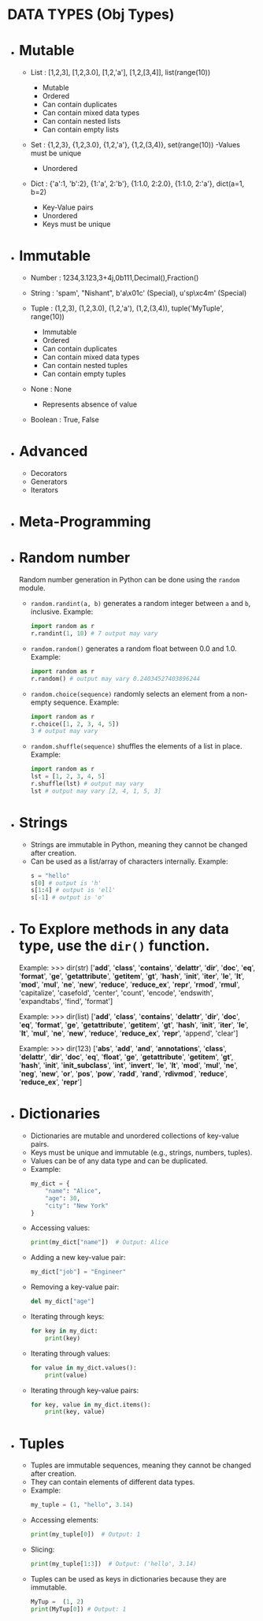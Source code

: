 # DATA TYPES (Obj Types)

- # Mutable
    - List : [1,2,3], [1,2,3.0], [1,2,'a'], [1,2,[3,4]], list(range(10))
        - Mutable
        - Ordered
        - Can contain duplicates
        - Can contain mixed data types
        - Can contain nested lists
        - Can contain empty lists

    

    - Set : {1,2,3}, {1,2,3.0}, {1,2,'a'}, {1,2,(3,4)}, set(range(10))
        -Values must be unique
        - Unordered
        

    - Dict : {'a':1, 'b':2}, {1:'a', 2:'b'}, {1:1.0, 2:2.0}, {1:1.0, 2:'a'}, dict(a=1, b=2)
        - Key-Value pairs
        - Unordered
        - Keys must be unique

- # Immutable
    - Number : 1234,3.123,3+4j,0b111,Decimal(),Fraction()

    - String : 'spam', "Nishant", b'a\x01c' (Special), u'sp\xc4m' <Unicode> (Special)

    - Tuple : (1,2,3), (1,2,3.0), (1,2,'a'), (1,2,(3,4)), tuple('MyTuple', range(10))
        - Immutable
        - Ordered
        - Can contain duplicates
        - Can contain mixed data types
        - Can contain nested tuples
        - Can contain empty tuples

    - None : None 
        - Represents absence of value

    - Boolean : True, False

- # Advanced
    - Decorators
    - Generators
    - Iterators

- # Meta-Programming

- # Random number 
    Random number generation in Python can be done using the `random` module.
    - `random.randint(a, b)` generates a random integer between `a` and `b`, inclusive.
        Example: 
        ```python
        import random as r
        r.randint(1, 10) # 7 output may vary
        ```

    - `random.random()` generates a random float between 0.0 and 1.0.
        Example: 
        ```python
        import random as r
        r.random() # output may vary 0.24034527403896244
        ```
    - `random.choice(sequence)` randomly selects an element from a non-empty sequence.
        Example:
        ```python
        import random as r
        r.choice([1, 2, 3, 4, 5])
        3 # output may vary 
        ```

    - `random.shuffle(sequence)` shuffles the elements of a list in place.
        Example:
        ```python
        import random as r
        lst = [1, 2, 3, 4, 5]
        r.shuffle(lst) # output may vary
        lst # output may vary [2, 4, 1, 5, 3]
        ```
- # Strings 
    - Strings are immutable in Python, meaning they cannot be changed after creation.
    - Can be used as a list/array of characters internally.
        Example:
        ```python
        s = "hello"
        s[0] # output is 'h'
        s[1:4] # output is 'ell'
        s[-1] # output is 'o'
        ```
- # To Explore methods in any data type, use the `dir()` function.
    Example:
        >>> dir(str)
        ['__add__', '__class__', '__contains__', '__delattr__', '__dir__', '__doc__', '__eq__', '__format__', '__ge__', '__getattribute__', '__getitem__', '__gt__', '__hash__', '__init__', '__iter__', '__le__', '__lt__', '__mod__', '__mul__', '__ne__', '__new__', '__reduce__', '__reduce_ex__', '__repr__', '__rmod__', '__rmul__', 'capitalize', 'casefold', 'center', 'count', 'encode', 'endswith', 'expandtabs', 'find', 'format']
    
    Example:
        >>> dir(list)
        ['__add__', '__class__', '__contains__', '__delattr__', '__dir__', '__doc__', '__eq__', '__format__', '__ge__', '__getattribute__', '__getitem__', '__gt__', '__hash__', '__init__', '__iter__', '__le__', '__lt__', '__mul__', '__ne__', '__new__', '__reduce__', '__reduce_ex__', '__repr__', 'append', 'clear']

    Example:
        >>> dir(123)
        ['__abs__', '__add__', '__and__', '__annotations__', '__class__', '__delattr__', '__dir__', '__doc__', '__eq__', '__float__', '__ge__', '__getattribute__', '__getitem__', '__gt__', '__hash__', '__init__', '__init_subclass__', '__int__', '__invert__', '__le__', '__lt__', '__mod__', '__mul__', '__ne__', '__neg__', '__new__', '__or__', '__pos__', '__pow__', '__radd__', '__rand__', '__rdivmod__', '__reduce__', '__reduce_ex__', '__repr__']

- # Dictionaries
    - Dictionaries are mutable and unordered collections of key-value pairs.
    - Keys must be unique and immutable (e.g., strings, numbers, tuples).
    - Values can be of any data type and can be duplicated.
    - Example:
        ```python
        my_dict = {
            "name": "Alice",
            "age": 30,
            "city": "New York"
        }
        ```
    - Accessing values:
        ```python
        print(my_dict["name"])  # Output: Alice
        ```
    - Adding a new key-value pair:
        ```python
        my_dict["job"] = "Engineer"
        ```
    - Removing a key-value pair:
        ```python
        del my_dict["age"]
        ```
    - Iterating through keys:
        ```python
        for key in my_dict:
            print(key)
        ```
    - Iterating through values:
        ```python
        for value in my_dict.values():
            print(value)
        ```
    - Iterating through key-value pairs:
        ```python
        for key, value in my_dict.items():
            print(key, value)
        ```
- # Tuples
    - Tuples are immutable sequences, meaning they cannot be changed after creation.
    - They can contain elements of different data types.
    - Example:
        ```python
        my_tuple = (1, "hello", 3.14)
        ```
    - Accessing elements:
        ```python
        print(my_tuple[0])  # Output: 1
        ```
    - Slicing:
        ```python
        print(my_tuple[1:3])  # Output: ('hello', 3.14)
        ```
    - Tuples can be used as keys in dictionaries because they are immutable.
        ```python
        MyTup =  (1, 2)
        print(MyTup[0]) # Output: 1
        ```